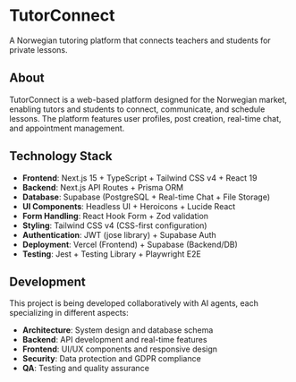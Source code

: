 # TutorConnect

A Norwegian tutoring platform that connects teachers and students for private lessons.

## About

TutorConnect is a web-based platform designed for the Norwegian market, enabling tutors and students to connect, communicate, and schedule lessons. The platform features user profiles, post creation, real-time chat, and appointment management.

## Technology Stack

- **Frontend**: Next.js 15 + TypeScript + Tailwind CSS v4 + React 19
- **Backend**: Next.js API Routes + Prisma ORM
- **Database**: Supabase (PostgreSQL + Real-time Chat + File Storage)
- **UI Components**: Headless UI + Heroicons + Lucide React
- **Form Handling**: React Hook Form + Zod validation
- **Styling**: Tailwind CSS v4 (CSS-first configuration)
- **Authentication**: JWT (jose library) + Supabase Auth
- **Deployment**: Vercel (Frontend) + Supabase (Backend/DB)
- **Testing**: Jest + Testing Library + Playwright E2E

## Development

This project is being developed collaboratively with AI agents, each specializing in different aspects:

- **Architecture**: System design and database schema
- **Backend**: API development and real-time features
- **Frontend**: UI/UX components and responsive design
- **Security**: Data protection and GDPR compliance
- **QA**: Testing and quality assurance